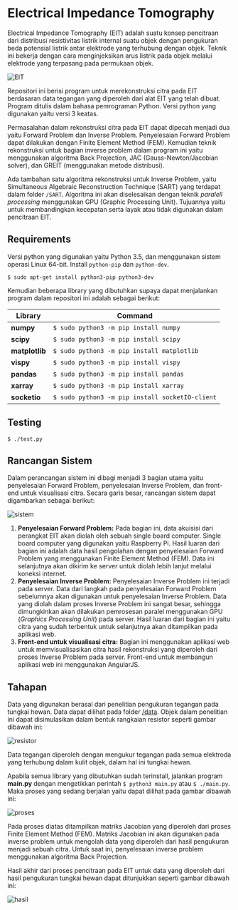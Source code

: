 # Electrical Impedance Tomography
Electrical Impedance Tomography (EIT) adalah  suatu konsep pencitraan dari distribusi resistivitas  listrik  internal  suatu objek  dengan  pengukuran  beda potensial  listrik  antar  elektrode yang  terhubung  dengan objek.  Teknik  ini  bekerja  dengan  cara  menginjeksikan  arus listrik  pada  objek  melalui elektrode yang terpasang pada permukaan objek.

![EIT](https://github.com/agungdwiprasetyo/EIT/raw/master/pic/chickentiss.jpeg)

Repositori ini berisi program untuk merekonstruksi citra pada EIT berdasaran data tegangan yang diperoleh dari alat EIT yang telah dibuat. Program ditulis dalam bahasa pemrograman Python. Versi python yang digunakan yaitu versi 3 keatas.

Permasalahan  dalam  rekonstruksi citra  pada  EIT  dapat  dipecah menjadi  dua  yaitu Forward  Problem dan Inverse Problem. Penyelesaian Forward Problem dapat dilakukan dengan Finite Element Method (FEM). Kemudian teknik rekonstruksi untuk bagian inverse problem dalam program ini yaitu menggunakan algoritma Back Projection, JAC (Gauss-Newton/Jacobian solver), dan GREIT (menggunakan metode distribusi).

Ada tambahan satu algoritma rekonstruksi untuk Inverse Problem, yaitu Simultaneous Algebraic Reconstruction Technique (SART) yang terdapat dalam folder ``` /SART ```. Algoritma ini akan diselesaikan dengan teknik *paralell processing* menggunakan GPU (Graphic Processing Unit). Tujuannya yaitu untuk membandingkan kecepatan serta layak atau tidak digunakan dalam pencitraan EIT.

## Requirements

Versi python yang digunakan yaitu Python 3.5, dan menggunakan sistem operasi Linux 64-bit. Install ```python-pip``` dan ```python-dev```. 

```$ sudo apt-get install python3-pip python3-dev```

Kemudian beberapa library yang dibutuhkan supaya dapat menjalankan program dalam repositori ini adalah sebagai berikut:

| Library  | Command |
| ---- | ---- |
| **numpy** | ```$ sudo python3 -m pip install numpy``` |
| **scipy** | ```$ sudo python3 -m pip install scipy``` |
| **matplotlib** | ```$ sudo python3 -m pip install matplotlib``` |
| **vispy** | ```$ sudo python3 -m pip install vispy``` |
| **pandas** | ```$ sudo python3 -m pip install pandas``` |
| **xarray** | ```$ sudo python3 -m pip install xarray``` |
| **socketio** | ```$ sudo python3 -m pip install socketIO-client``` |


## Testing

```$ ./test.py```

## Rancangan Sistem

Dalam perancangan sistem ini dibagi menjadi 3 bagian utama yaitu penyelesaian Forward Problem, penyelesaian Inverse Problem, dan front-end untuk visualisasi citra. Secara garis besar, rancangan sistem dapat digambarkan sebagai berikut:

![sistem](https://github.com/agungdwiprasetyo/EIT/raw/master/pic/desainsistem.jpg)

1. **Penyelesaian Forward Problem:**
Pada bagian ini, data akuisisi dari perangkat EIT akan diolah oleh sebuah single board computer. Single board computer yang digunakan yaitu Raspberry Pi. Hasil luaran dari bagian ini adalah data hasil pengolahan dengan penyelesaian Forward Problem yang menggunakan Finite Element Method (FEM). Data ini selanjutnya akan dikirim ke server untuk diolah lebih lanjut melalui koneksi internet.
2. **Penyelesaian Inverse Problem:** 
Penyelesaian Inverse Problem ini terjadi pada server. Data dari langkah pada penyelesaian Forward Problem sebelumnya akan digunakan untuk penyelesaian Inverse Problem. Data yang diolah dalam proses Inverse Problem ini sangat besar, sehingga dimungkinkan akan dilakukan pemrosesan paralel menggunakan GPU (*Graphics Processing Unit*) pada server. Hasil luaran dari bagian ini yaitu citra yang sudah terbentuk untuk selanjutnya akan ditampilkan pada aplikasi web.
3. **Front-end untuk visualisasi citra:** 
Bagian ini menggunakan aplikasi web untuk memvisualisasikan citra hasil rekonstruksi yang diperoleh dari proses Inverse Problem pada server. Front-end untuk membangun aplikasi web ini menggunakan AngularJS.

## Tahapan

Data yang digunakan berasal dari penelitian pengukuran tegangan pada tungkai hewan. Data dapat dilihat pada folder [/data](https://github.com/agungdwiprasetyo/EIT/tree/master/data). Objek dalam penelitian ini dapat disimulasikan dalam bentuk rangkaian resistor seperti gambar dibawah ini:

![resistor](https://github.com/agungdwiprasetyo/EIT/raw/master/pic/PhantomResistor.png)

Data tegangan diperoleh dengan mengukur tegangan pada semua elektroda yang terhubung dalam kulit objek, dalam hal ini tungkai hewan.

Apabila semua library yang dibutuhkan sudah terinstall, jalankan program **main.py** dengan mengetikkan perintah ```$ python3 main.py``` atau ```$ ./main.py```.  Maka proses yang sedang berjalan yaitu dapat dilihat pada gambar dibawah ini:

![proses](https://github.com/agungdwiprasetyo/EIT/raw/master/pic/Proses.png)

Pada proses diatas ditampilkan matriks Jacobian yang diperoleh dari proses Finite Element Method (FEM). Matriks Jacobian ini akan digunakan pada inverse problem untuk mengolah data yang diperoleh dari hasil pengukuran menjadi sebuah citra. Untuk saat ini, penyelesaian inverse problem menggunakan algoritma Back Projection.

Hasil akhir dari proses pencitraan pada EIT untuk data yang diperoleh dari hasil pengukuran tungkai hewan dapat ditunjukkan seperti gambar dibawah ini:

![hasil](https://github.com/agungdwiprasetyo/EIT/raw/master/pic/TesData-BP.png)